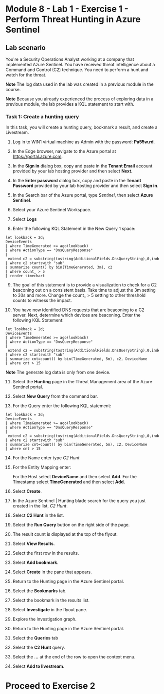 # Module 8 - Lab 1 - Exercise 1 - Perform Threat Hunting in Azure Sentinel

## Lab scenario

You're a Security Operations Analyst working at a company that implemented Azure Sentinel. You have received threat intelligence about a Command and Control (C2) technique.  You need to perform a hunt and watch for the threat.

**Note** The log data used in the lab was created in a previous module in the course.  

**Note**  Because you already experienced the process of exploring data in a previous module, the lab provides a KQL statement to start with.  

### Task 1: Create a hunting query

In this task, you will create a hunting query, bookmark a result, and create a Livestream.

1. Log in to WIN1 virtual machine as Admin with the password: **Pa55w.rd**.  

2. In the Edge browser, navigate to the Azure portal at https://portal.azure.com.

3. In the **Sign in** dialog box, copy and paste in the **Tenant Email** account provided by your lab hosting provider and then select **Next**.

4. In the **Enter password** dialog box, copy and paste in the **Tenant Password** provided by your lab hosting provider and then select **Sign in**.

5. In the Search bar of the Azure portal, type *Sentinel*, then select **Azure Sentinel**.

6. Select your Azure Sentinel Workspace.

7. Select **Logs** 

8. Enter the following KQL Statement in the New Query 1 space:

```KQL
let lookback = 2d;
DeviceEvents
| where TimeGenerated >= ago(lookback) 
| where ActionType == "DnsQueryResponse"
| extend c2 = substring(tostring(AdditionalFields.DnsQueryString),0,indexof(tostring(AdditionalFields.DnsQueryString),"."))
| where c2 startswith "sub"
| summarize count() by bin(TimeGenerated, 3m), c2
| where count_ > 5
| render timechart 
```

9. The goal of this statement is to provide a visualization to check for a C2 beaconing out on a consistent basis.  Take time to adjust the 3m setting to 30s and more.  Change the count_ > 5 setting to other threshold counts to witness the impact.

10. You have now identified DNS requests that are beaconing to a C2 server.  Next, determine which devices are beaconing.  Enter the following KQL Statement:

```KQL
let lookback = 2d;
DeviceEvents
| where TimeGenerated >= ago(lookback) 
| where ActionType == "DnsQueryResponse"
| extend c2 = substring(tostring(AdditionalFields.DnsQueryString),0,indexof(tostring(AdditionalFields.DnsQueryString),"."))
| where c2 startswith "sub"
| summarize cnt=count() by bin(TimeGenerated, 5m), c2, DeviceName
| where cnt > 15
```

**Note** The generate log data is only from one device.

11. Select the **Hunting** page in the Threat Management area of the Azure Sentinel portal.

12. Select **New Query** from the command bar.

13. For the Query enter the following KQL statement:

```KQL
let lookback = 2d;
DeviceEvents
| where TimeGenerated >= ago(lookback) 
| where ActionType == "DnsQueryResponse"
| extend c2 = substring(tostring(AdditionalFields.DnsQueryString),0,indexof(tostring(AdditionalFields.DnsQueryString),"."))
| where c2 startswith "sub"
| summarize cnt=count() by bin(TimeGenerated, 5m), c2, DeviceName
| where cnt > 15
```

14. For the Name enter type *C2 Hunt*

15. For the Entity Mapping enter:

    For the Host select **DeviceName** and then select **Add**.
    For the Timestamp select **TimeGenerated** and then select **Add**.

16. Select **Create**.

17. In the Azure Sentinel | Hunting blade search for the query you just created in the list, *C2 Hunt*.

18. Select **C2 Hunt** in the list.

19.  Select the **Run Query** button on the right side of the page.

20. The result count is displayed at the top of the flyout.

21. Select **View Results**.

22. Select the first row in the results. 

23. Select **Add bookmark**.

24. Select **Create** in the pane that appears.

25. Return to the Hunting page in the Azure Sentinel portal.

26. Select the **Bookmarks** tab.

27. Select the bookmark in the results list.

28. Select **Investigate** in the flyout pane.

29. Explore the Investigation graph.

30. Return to the Hunting page in the Azure Sentinel portal.

31. Select the **Queries** tab

32. Select the **C2 Hunt** query.

33. Select the **...** at the end of the row to open the context menu.

34. Select **Add to livestream**.

# Proceed to Exercise 2
